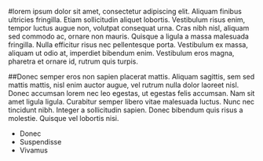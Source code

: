 #lorem ipsum 
dolor sit amet, consectetur adipiscing elit. Aliquam finibus ultricies fringilla. Etiam sollicitudin aliquet lobortis. Vestibulum risus enim, tempor luctus augue non, volutpat consequat urna. Cras nibh nisl, aliquam sed commodo ac, ornare non mauris. Quisque a ligula a massa malesuada fringilla. Nulla efficitur risus nec pellentesque porta. Vestibulum ex massa, aliquam ut odio at, imperdiet bibendum enim. Vestibulum eros magna, pharetra et ornare id, rutrum quis turpis.

##Donec semper
eros non sapien placerat mattis. Aliquam sagittis, sem sed mattis mattis, nisl enim auctor augue, vel rutrum nulla dolor laoreet nisl. Donec accumsan lorem nec leo egestas, ut egestas felis accumsan. Nam sit amet ligula ligula. Curabitur semper libero vitae malesuada luctus. Nunc nec tincidunt nibh. Integer a sollicitudin sapien. Donec bibendum quis risus a molestie. Quisque vel lobortis nisi.

- Donec 
- Suspendisse
- Vivamus





